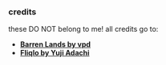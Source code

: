 ### credits

these DO NOT belong to me! all credits go to:

- [**Barren Lands by vpd**](https://dynamicwallpaper.club/wallpaper/x8gchfwd3h)
- [**Fliqlo by Yuji Adachi**](https://fliqlo.com/screensaver/)
